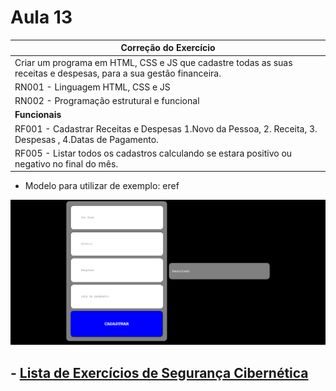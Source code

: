 # Aula 13

|Correção do Exercício|
|-|
|Criar um programa em HTML, CSS e JS que cadastre todas as suas receitas e despesas, para a sua gestão financeira.||-| 
|RN001 - Linguagem HTML, CSS e JS|_Essencial_|
|RN002 - Programação estrutural e funcional|_Essencial_|
|**Funcionais**
|RF001 - Cadastrar Receitas e Despesas 1.Novo da Pessoa, 2. Receita, 3. Despesas , 4.Datas de Pagamento.|
|RF005 - Listar todos os cadastros calculando se estara positivo ou negativo no final do mês.|_Importante_|

- Modelo para utilizar de exemplo: 
eref
<img src="ex02.png">

##  - [Lista de Exercícios de Segurança Cibernética](https://forms.gle/th6etMAkeCNWG8dh8)

        